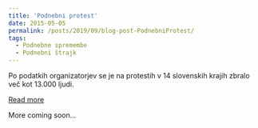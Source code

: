 ```yaml
---
title: 'Podnebni protest'
date: 2015-05-05
permalink: /posts/2019/09/blog-post-PodnebniProtest/
tags:
  - Podnebne spremembe
  - Podnebni štrajk
---
```


Po podatkih organizatorjev se je na protestih v 14 slovenskih krajih zbralo več kot 13.000 ljudi. 

[Read more](https://www.delo.si/novice/okolje/protesti-tokrat-tudi-v-sloveniji-232387.html)

More coming soon...
